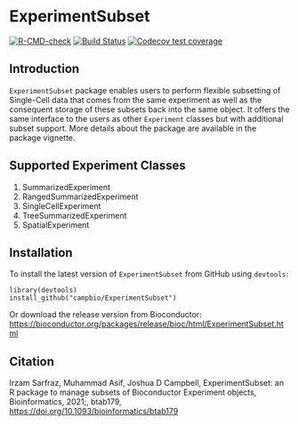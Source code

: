 # ExperimentSubset
[![R-CMD-check](https://github.com/campbio/ExperimentSubset/workflows/R-CMD-check/badge.svg)](https://github.com/campbio/ExperimentSubset/actions)
[![Build Status](https://travis-ci.org/campbio/ExperimentSubset.svg?branch=master)](https://travis-ci.org/campbio/ExperimentSubset)
[![Codecov test coverage](https://codecov.io/gh/campbio/ExperimentSubset/branch/master/graph/badge.svg)](https://codecov.io/gh/campbio/ExperimentSubset?branch=master)

## Introduction
`ExperimentSubset` package enables users to perform flexible subsetting of Single-Cell data that comes from the same experiment as well as the consequent storage of these subsets back into the same object. It offers the same interface to the users as other `Experiment` classes but with additional subset support. More details about the package are available in the package vignette.

## Supported Experiment Classes
1. SummarizedExperiment
2. RangedSummarizedExperiment
3. SingleCellExperiment
4. TreeSummarizedExperiment
5. SpatialExperiment

## Installation
To install the latest version of `ExperimentSubset` from GitHub using `devtools`:
```
library(devtools)
install_github("campbio/ExperimentSubset")
```

Or download the release version from Bioconductor:
https://bioconductor.org/packages/release/bioc/html/ExperimentSubset.html

## Citation
Irzam Sarfraz, Muhammad Asif, Joshua D Campbell, ExperimentSubset: an R package to manage subsets of Bioconductor Experiment objects, Bioinformatics, 2021;, btab179, https://doi.org/10.1093/bioinformatics/btab179
